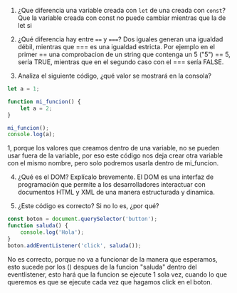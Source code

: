 1. ¿Que diferencia una variable creada con `let` de una creada con `const`?
Que la variable creada con const no puede cambiar mientras que la de let si

2. ¿Qué diferencia hay entre `==` y `===`?
Dos iguales generan una igualdad débil, mientras que === es una igualdad estricta. Por ejemplo en el primer == una comprobacion de un string que contenga un 5 ("5") == 5, sería TRUE, mientras que en el segundo caso con el === sería FALSE.

3. Analiza el siguiente código, ¿qué valor se mostrará en la consola?
```js
let a = 1;

function mi_funcion() {
    let a = 2;
}

mi_funcion();
console.log(a);
```
1, porque los valores que creamos dentro de una variable, no se pueden usar fuera de la variable, por eso este código nos deja crear otra variable con el mismo nombre, pero solo podremos usarla dentro de mi_funcion.

4. ¿Qué es el DOM? Explícalo brevemente.
El DOM es una interfaz de programación que permite a los desarrolladores interactuar con documentos HTML y XML de una manera estructurada y dinamica.

5. ¿Este código es correcto? Si no lo es, ¿por qué?
```js
const boton = document.querySelector('button');
function saluda() {
    console.log('Hola');
}
boton.addEventListener('click', saluda());
```
No es correcto, porque no va a funcionar de la manera que esperamos, esto sucede por los () despues  de la funcion "saluda" dentro del eventlistener, esto hará que la funcion se ejecute 1 sola vez, cuando lo que queremos es que se ejecute cada vez que hagamos click en el boton.